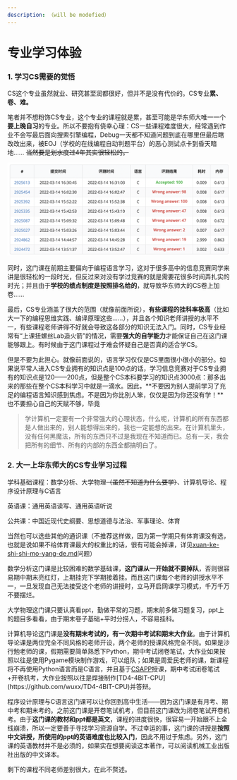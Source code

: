 ```yaml
---
description: （will be modefied）
---
```


# 专业学习体验

### 1. 学习CS需要的觉悟

CS这个专业虽然就业、研究甚至润都很好，但并不是没有代价的。CS专业**累、卷、难。**

笔者并不想粉饰CS专业，这个专业的课程就是累，甚至可能是华东师大唯一一个**要上晚自习**的专业。所以不要抱有侥幸心理：CS一些课程难度很大，经常遇到作业不会写最后面向搜索引擎编程，Debug一天都不知道问题到底在哪里但最后瞎改改出来，被EOJ（学校的在线编程自动判题平台）的恶心测试点卡到昏天暗地…… ~~当然要是划水度过4年其实很轻松的。~~

![EOJ某道题debug的痛苦过程](<../../.gitbook/assets/Screen Shot 2022-07-20 at 18.21.27.png>)

同时，这门课在前期主要偏向于编程语言学习，这对于很多高中的信息竞赛同学来讲是很轻松的一段时光，但反过来对没有学过竞赛的就是需要花很多时间弄扎实的时光；并且由于**学校的绩点制度是按照排名给的**，就导致华东师大的CS卷上加卷……

最后，CS专业涵盖了很大的范围（就像前面所说），**有些课程的挂科率极高**（比如大一下的编程思维实践、编译原理这些……），并且各个知识老师讲授的水平不一，有些课程老师讲得不好就会导致这各部分的知识无法入门。同时，CS专业经常有“上课扭螺丝Lab造火箭”的情况，需要**强大的自学能力**才能保证自己在这门课能够跟上。有时候由于这门课程过于难会怀疑自己是否真的适合学CS。

但是不要为此担心。就像前面说的，语言学习仅仅是CS里面很小很小的部分。如果说平常人进入CS专业拥有的知识点是100点的话，学习信息竞赛对于CS专业拥有的知识点是120——200点，但是整个CS本科要学习的知识点3000点：那多出来的那些在整个CS本科学习中就是一滴水。因此，**不要因为别人提前学习了充足的编程语言知识感到焦虑。不是因为你比别人笨，仅仅是因为你还没有学！**也不要担心自己的天赋不够，毕竟

> 学计算机一定要有一个非常强大的心理状态，什么呢，计算机的所有东西都是人做出来的，别人能想得出来的，我也一定能想的出来。在计算机里头，没有任何黑魔法，所有的东西只不过是我现在不知道而已。总有一天，我会把所有的细节、所有的内部的东西全都搞明白了。

### 2. 大一上华东师大的CS专业学习过程

学科基础课程：数学分析、大学物理~~（虽然不知道为什么要学）~~、计算机导论、程序设计原理与C语言

英语课：通用英语读写、通用英语听说

公共课：中国近现代史纲要、思想道德与法治、军事理论、体育

当然也可以选些其他的通识课（不推荐这样做，因为第一学期只有体育课没有选，也就是说如果不给体育课最大的权重比的话，很有可能会掉课，详见[xuan-ke-shi-shi-mo-yang-de.md](../you-ya-cser-zhi-nan/xuan-ke-ji-qiao/xuan-ke-shi-shi-mo-yang-de.md "mention")问题）

数学分析这门课是比较困难的数学基础课，**这门课从一开始就不要掉队**，否则很容易期中期末亮红灯，上期挂完下学期接着挂。而且这门课每个老师的讲授水平不一，一旦发现自己无法接受这个老师的讲授时，立马开启网课学习模式，千万千万不要摆烂。

大学物理这门课只要认真看ppt，勤做平常的习题，期末前多做习题复习，ppt上的题目多看看，由于期末卷子基础+平时分捞人，不容易挂科。

计算机导论这门课是**没有期末考试的，有一次期中考试和期末大作业**。由于计算机导论课是两位完全不同风格的老师开设，两个老师的授课风格完全不同。如果是沙行勉老师的课，假期需要简单熟悉下Python，期中考试闭卷笔试，大作业如果按照以往是使用Pygame模块制作游戏，可以组队；如果是周爱民老师的课，新课程将不再使用Python语言而是C语言，并且基于[CSAPP](https://www.hamajima.digital/Randal%20E.%20Bryant,%20David%20R.%20O%E2%80%99Hallaron%20-%20Computer%20Systems.%20A%20Programmer%E2%80%99s%20Perspective%20\[3rd%20ed.]%20\(2016,%20Pearson\)%20\(1\).pdf)授课，期中考试闭卷笔试+开卷机考，大作业按照以往是焊接制作[TD4-4BIT-CPU](https://github.com/wuxx/TD4-4BIT-CPU)并答辩。

程序设计原理与C语言这门课可以让你回到高中生活——因为这门课是有月考、期中考和期末考的。之前这门课是开卷笔试机考，但目前这门课改为闭卷笔试开卷机考。由于**这门课的教材和ppt都是英文**，课程的进度很快，很容易一开始跟不上全线崩溃，所以一定要善于寻找学习资源自学。不过幸运的事，这门课的讲授是**按照中文讲授，所使用的ppt的英语难度也比较入门**，因此不用过于焦虑。另外，这门课的英语教材并不是必须的，如果实在想要阅读这本著作，可以阅读机械工业出版社出版的中文译本。

剩下的课程不同老师差别很大，在此不赘述。
